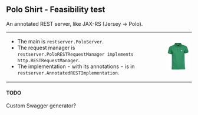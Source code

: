 ## Polo Shirt - Feasibility test
An annotated REST server, like JAX-RS (Jersey -> Polo).

<table>
<tr>
<td valign="top">
<ul>
<li>The main is <code>restserver.PoloServer</code>.</li>
<li>The request manager is <code>restserver.PoloRESTRequestManager implements http.RESTRequestManager</code>.</li>
<li>The implementation - with its annotations - is in <code>restserver.AnnotatedRESTImplementation</code>.</li>
</ul>
</td>
<td>
<img src="./polo.jpg" width="195" alt="Polo" itle="Polo">
</td>
</tr>
</table>

#### TODO
Custom Swagger generator?

